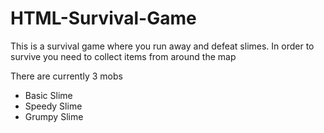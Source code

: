 # HTML-Survival-Game
This is a survival game where you run away and defeat slimes.
In order to survive you need to collect items from around the map

There are currently 3 mobs
- Basic Slime
- Speedy Slime
- Grumpy Slime
